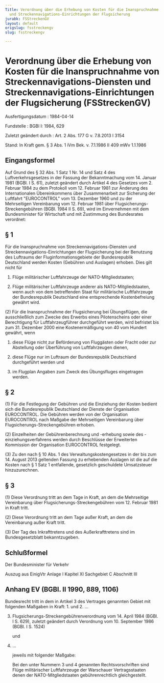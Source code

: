 ```yaml
---
Title: Verordnung über die Erhebung von Kosten für die Inanspruchnahme von Streckennavigations-Diensten
  und Streckennavigations-Einrichtungen der Flugsicherung
jurabk: FSStreckenGV
layout: default
origslug: fsstreckengv
slug: fsstreckengv

---
```


# Verordnung über die Erhebung von Kosten für die Inanspruchnahme von Streckennavigations-Diensten und Streckennavigations-Einrichtungen der Flugsicherung (FSStreckenGV)

Ausfertigungsdatum
:   1984-04-14

Fundstelle
:   BGBl I: 1984, 629

Zuletzt geändert durch
:   Art. 2 Abs. 177 G v. 7.8.2013 I 3154

Stand: In Kraft gem. § 3 Abs. 1 iVm Bek. v. 7.1.1986 II 409 mWv 1.1.1986

## Eingangsformel

Auf Grund des § 32 Abs. 1 Satz 1 Nr. 14 und Satz 4 des Luftverkehrsgesetzes in der Fassung der Bekanntmachung vom 14. Januar 1981 (BGBl. I S. 61), zuletzt geändert durch Artikel 4 des Gesetzes vom 2. Februar 1984 zu dem Protokoll vom 12. Februar 1981 zur Änderung des Internationalen Übereinkommens über Zusammenarbeit zur Sicherung der Luftfahrt "EUROCONTROL" vom 13. Dezember 1960 und zu der Mehrseitigen Vereinbarung vom 12. Februar 1981 über Flugsicherungs-Streckengebühren (BGBl. 1984 II S. 69), wird im Einvernehmen mit dem Bundesminister für Wirtschaft und mit Zustimmung des Bundesrates verordnet:


## § 1

Für die Inanspruchnahme von Streckennavigations-Diensten und Streckennavigations-Einrichtungen der Flugsicherung bei der Benutzung des Luftraums der Fluginformationsgebiete der Bundesrepublik Deutschland werden Kosten (Gebühren und Auslagen) erhoben. Dies gilt nicht für

1.  Flüge militärischer Luftfahrzeuge der NATO-Mitgliedstaaten;


2.  Flüge militärischer Luftfahrzeuge anderer als NATO-Mitgliedstaaten, wenn auch von dem betreffenden Staat für militärische Luftfahrzeuge der Bundesrepublik Deutschland eine entsprechende Kostenbefreiung gewährt wird.




(2) Für die Inanspruchnahme der Flugsicherung bei Übungsflügen, die ausschließlich zum Zwecke des Erwerbs eines Pilotenscheins oder einer Berechtigung für Luftfahrzeugführer durchgeführt werden, wird befristet bis zum 31. Dezember 2000 eine Kostenermäßigung von 40 vom Hundert gewährt, wenn

1.  diese Flüge nicht zur Beförderung von Fluggästen oder Fracht oder zur Abstellung oder Überführung von Luftfahrzeugen dienen,


2.  diese Flüge nur im Luftraum der Bundesrepublik Deutschland durchgeführt werden und


3.  im Flugplan Angaben zum Zweck des Übungsfluges eingetragen werden.





## § 2

(1) Für die Festlegung der Gebühren und die Einziehung der Kosten bedient sich die Bundesrepublik Deutschland der Dienste der Organisation EUROCONTROL. Die Gebühren werden von der Organisation EUROCONTROL nach Maßgabe der Mehrseitigen Vereinbarung über Flugsicherungs-Streckengebühren erhoben.

(2) Einzelheiten der Gebührenberechnung und -erhebung sowie des -einziehungsverfahrens werden durch Beschlüsse der Erweiterten Kommission der Organisation EUROCONTROL festgelegt.

(3) Zu den nach § 10 Abs. 1 des Verwaltungskostengesetzes in der bis zum 14. August 2013 geltenden Fassung zu erhebenden Auslagen ist die auf die Kosten nach § 1 Satz 1 entfallende, gesetzlich geschuldete Umsatzsteuer hinzuzurechnen.


## § 3

(1) Diese Verordnung tritt an dem Tage in Kraft, an dem die Mehrseitige Vereinbarung über Flugsicherungs-Streckengebühren vom 12. Februar 1981 in Kraft tritt.

(2) Diese Verordnung tritt an dem Tage außer Kraft, an dem die Vereinbarung außer Kraft tritt.

(3) Der Tag des Inkrafttretens und des Außerkrafttretens sind im Bundesgesetzblatt bekanntzugeben.


## Schlußformel

Der Bundesminister für Verkehr

Auszug aus EinigVtr Anlage I Kapitel XI Sachgebiet C Abschnitt III

## Anhang EV (BGBl. II 1990, 889, 1106)

Bundesrecht tritt in dem in Artikel 3 des Vertrages genannten Gebiet mit folgenden Maßgaben in Kraft:
1\. und 2. ...

3.  Flugsicherungs-Streckengebührenverordnung vom 14. April 1984 (BGBl. I S. 629), zuletzt geändert durch Verordnung vom 10. September 1986 (BGBl. I S. 1524)

    und


4.  ...

    jeweils mit folgender Maßgabe:

    Bei den unter Nummern 3 und 4 genannten Rechtsvorschriften sind Flüge militärischer Luftfahrzeuge der Warschauer Vertragsstaaten denen der NATO-Mitgliedstaaten gebührenrechtlich gleichgestellt.




